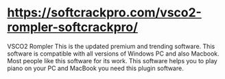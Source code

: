 # https://softcrackpro.com/vsco2-rompler-softcrackpro/
VSCO2 Rompler  This is the updated premium and trending software. This software is compatible with all versions of Windows PC and also Macbook. Most people like this software for its work. This software helps you to play piano on your PC and MacBook you need this plugin software. 
